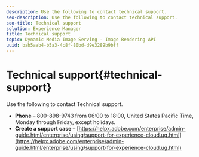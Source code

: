 ```yaml
---
description: Use the following to contact technical support.
seo-description: Use the following to contact technical support.
seo-title: Technical support
solution: Experience Manager
title: Technical support
topic: Dynamic Media Image Serving - Image Rendering API
uuid: bab5aab4-b5a3-4c8f-80bd-d9e3289b9bff
---
```


# Technical support{#technical-support}

Use the following to contact Technical support.

* **Phone** &ndash; 800-898-9743 from 06:00 to 18:00, United States Pacific Time, Monday through Friday, except holidays.
* **Create a support case** &ndash; [https://helpx.adobe.com/enterprise/admin-guide.html/enterprise/using/support-for-experience-cloud.ug.html](https://helpx.adobe.com/enterprise/admin-guide.html/enterprise/using/support-for-experience-cloud.ug.html)

